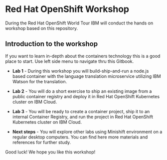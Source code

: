 # Red Hat OpenShift Workshop
During the Red Hat OpenShift World Tour IBM will conduct the hands on workshop based on this repository.

## Introduction to the workshop

If you want to learn in-depth about the containers technology this is a good place to start. Use left side menu to navigate thru this Gitbook.

* **Lab 1** - During this workshop you will build-ship-and-run a node.js based container with the language translation microservice utilizing IBM Watson for the translation.

* **Lab 2** - You will do a short exercise to ship an existing image from a public container registry and deploy it in Red Hat OpenShift Kubernetes cluster on IBM Cloud.

* **Lab 3** - You will be ready to create a container project, ship it to an internal Container Registry, and run the project in Red Hat OpenShift Kubernetes cluster on IBM Cloud.

* **Next steps** - You will explore other labs using Minishift environment on a regular desktop computers. You can find here more materials and references for further study.

Good luck! We hope you like this workshop!
